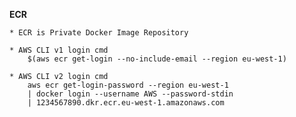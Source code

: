**ECR**

    * ECR is Private Docker Image Repository

    * AWS CLI v1 login cmd
        $(aws ecr get-login --no-include-email --region eu-west-1)

    * AWS CLI v2 login cmd
        aws ecr get-login-password --region eu-west-1 
        | docker login --username AWS --password-stdin
        | 1234567890.dkr.ecr.eu-west-1.amazonaws.com
